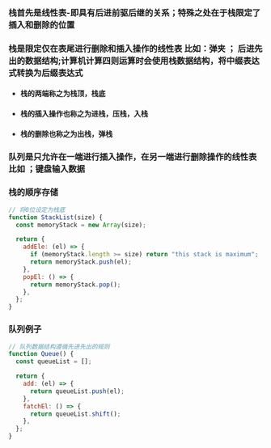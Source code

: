 ### 栈首先是线性表-即具有后进前驱后继的关系；特殊之处在于栈限定了插入和删除的位置

### 栈是限定仅在表尾进行删除和插入操作的线性表 比如：弹夹 ； 后进先出的数据结构;计算机计算四则运算时会使用栈数据结构，将中缀表达式转换为后缀表达式
- #### 栈的两端称之为栈顶，栈底
- #### 栈的插入操作也称之为进栈，压栈，入栈
- #### 栈的删除也称之为出栈，弹栈

### 队列是只允许在一端进行插入操作，在另一端进行删除操作的线性表 比如 ；键盘输入数据

### 栈的顺序存储

```js
// 将0位设定为栈底
function StackList(size) {
  const memoryStack = new Array(size);

  return {
    addEle: (el) => {
      if (memoryStack.length >= size) return "this stack is maximum";
      return memoryStack.push(el);
    },
    popEl: () => {
      return memoryStack.pop();
    },
  };
}
```

### 队列例子

```js
// 队列数据结构遵循先进先出的规则
function Queue() {
  const queueList = [];

  return {
    add: (el) => {
      return queueList.push(el);
    },
    fatchEl: () => {
      return queueList.shift();
    },
  };
}
```
